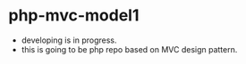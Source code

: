 # php-mvc-model1
* developing is in progress.
* this is going to be php repo based on MVC design pattern. 
